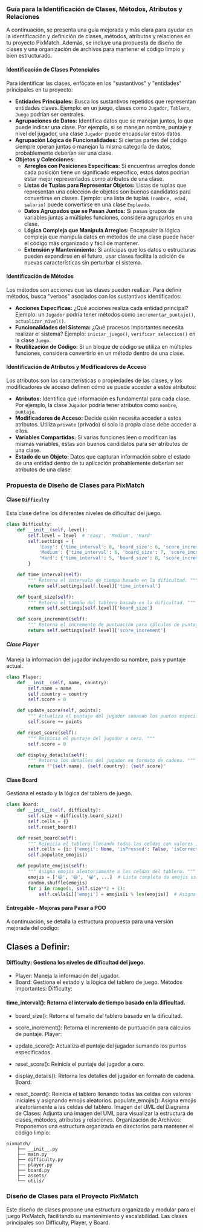 ### Guía para la Identificación de Clases, Métodos, Atributos y Relaciones

A continuación, se presenta una guía mejorada y más clara para ayudar en la identificación y definición de clases, métodos, atributos y relaciones en tu proyecto PixMatch. Además, se incluye una propuesta de diseño de clases y una organización de archivos para mantener el código limpio y bien estructurado.

#### Identificación de Clases Potenciales
Para identificar las clases, enfócate en los "sustantivos" y "entidades" principales en tu proyecto:
- **Entidades Principales:** Busca los sustantivos repetidos que representan entidades claves. Ejemplo: en un juego, clases como `Jugador`, `Tablero`, `Juego` podrían ser centrales.
- **Agrupaciones de Datos:** Identifica datos que se manejan juntos, lo que puede indicar una clase. Por ejemplo, si se manejan nombre, puntaje y nivel del jugador, una clase `Jugador` puede encapsular estos datos.
- **Agrupación Lógica de Funcionalidades:** Si ciertas partes del código siempre operan juntas o manejan la misma categoría de datos, probablemente deberían ser una clase.
- **Objetos y Colecciones:**
  - **Arreglos con Posiciones Específicas:** Si encuentras arreglos donde cada posición tiene un significado específico, estos datos podrían estar mejor representados como atributos de una clase.
  - **Listas de Tuplas para Representar Objetos:** Listas de tuplas que representan una colección de objetos son buenos candidatos para convertirse en clases. Ejemplo: una lista de tuplas `(nombre, edad, salario)` puede convertirse en una clase `Empleado`.
  - **Datos Agrupados que se Pasan Juntos:** Si pasas grupos de variables juntas a múltiples funciones, considera agruparlos en una clase.
  - **Lógica Compleja que Manipula Arreglos:** Encapsular la lógica compleja que manipula datos en métodos de una clase puede hacer el código más organizado y fácil de mantener.
  - **Extensión y Mantenimiento:** Si anticipas que los datos o estructuras pueden expandirse en el futuro, usar clases facilita la adición de nuevas características sin perturbar el sistema.

#### Identificación de Métodos
Los métodos son acciones que las clases pueden realizar. Para definir métodos, busca "verbos" asociados con los sustantivos identificados:
- **Acciones Específicas:** ¿Qué acciones realiza cada entidad principal? Ejemplo: un `Jugador` podría tener métodos como `incrementar_puntaje()`, `actualizar_nivel()`.
- **Funcionalidades del Sistema:** ¿Qué procesos importantes necesita realizar el sistema? Ejemplo: `iniciar_juego()`, `verificar_seleccion()` en la clase `Juego`.
- **Reutilización de Código:** Si un bloque de código se utiliza en múltiples funciones, considera convertirlo en un método dentro de una clase.

#### Identificación de Atributos y Modificadores de Acceso
Los atributos son las características o propiedades de las clases, y los modificadores de acceso definen cómo se puede acceder a estos atributos:
- **Atributos:** Identifica qué información es fundamental para cada clase. Por ejemplo, la clase `Jugador` podría tener atributos como `nombre`, `puntaje`.
- **Modificadores de Acceso:** Decide quién necesita acceder a estos atributos. Utiliza `private` (privado) si solo la propia clase debe acceder a ellos.
- **Variables Compartidas:** Si varias funciones leen o modifican las mismas variables, estas son buenos candidatos para ser atributos de una clase.
- **Estado de un Objeto:** Datos que capturan información sobre el estado de una entidad dentro de tu aplicación probablemente deberían ser atributos de una clase.

### Propuesta de Diseño de Clases para PixMatch

#### Clase `Difficulty`
Esta clase define los diferentes niveles de dificultad del juego.

```python
class Difficulty:
    def __init__(self, level):
        self.level = level  # 'Easy', 'Medium', 'Hard'
        self.settings = {
            'Easy': {'time_interval': 8, 'board_size': 6, 'score_increment': 5},
            'Medium': {'time_interval': 6, 'board_size': 7, 'score_increment': 3},
            'Hard': {'time_interval': 5, 'board_size': 8, 'score_increment': 1}
        }

    def time_interval(self):
        """ Retorna el intervalo de tiempo basado en la dificultad. """
        return self.settings[self.level]['time_interval']

    def board_size(self):
        """ Retorna el tamaño del tablero basado en la dificultad. """
        return self.settings[self.level]['board_size']

    def score_increment(self):
        """ Retorna el incremento de puntuación para cálculos de puntaje. """
        return self.settings[self.level]['score_increment']
```
##### Clase Player
Maneja la información del jugador incluyendo su nombre, país y puntaje actual.

```python
class Player:
    def __init__(self, name, country):
        self.name = name
        self.country = country
        self.score = 0

    def update_score(self, points):
        """ Actualiza el puntaje del jugador sumando los puntos especificados. """
        self.score += points

    def reset_score(self):
        """ Reinicia el puntaje del jugador a cero. """
        self.score = 0

    def display_details(self):
        """ Retorna los detalles del jugador en formato de cadena. """
        return f"{self.name}, {self.country}: {self.score}"

```

#### Clase Board
Gestiona el estado y la lógica del tablero de juego.

```python
class Board:
    def __init__(self, difficulty):
        self.size = difficulty.board_size()
        self.cells = {}
        self.reset_board()

    def reset_board(self):
        """ Reinicia el tablero llenando todas las celdas con valores iniciales y asignando emojis aleatorios. """
        self.cells = {i: {'emoji': None, 'isPressed': False, 'isCorrect': False} for i in range(1, self.size**2 + 1)}
        self.populate_emojis()

    def populate_emojis(self):
        """ Asigna emojis aleatoriamente a las celdas del tablero. """
        emojis = ['😃', '😄', '😁', ...]  # Lista completa de emojis usada para el juego
        random.shuffle(emojis)
        for i in range(1, self.size**2 + 1):
            self.cells[i]['emoji'] = emojis[i % len(emojis)]  # Asigna emojis de manera cíclica


```


#### Entregable - Mejoras para Pasar a POO
A continuación, se detalla la estructura propuesta para una versión mejorada del código:

## Clases a Definir:
#### Difficulty: Gestiona los niveles de dificultad del juego.
- Player: Maneja la información del jugador.
- Board: Gestiona el estado y la lógica del tablero de juego.
Métodos Importantes:
Difficulty:

#### time_interval(): Retorna el intervalo de tiempo basado en la dificultad.
- board_size(): Retorna el tamaño del tablero basado en la dificultad.
- score_increment(): Retorna el incremento de puntuación para cálculos de puntaje.
Player:

- update_score(): Actualiza el puntaje del jugador sumando los puntos especificados.
- reset_score(): Reinicia el puntaje del jugador a cero.
- display_details(): Retorna los detalles del jugador en formato de cadena.
Board:

- reset_board(): Reinicia el tablero llenando todas las celdas con valores iniciales y asignando emojis aleatorios.
populate_emojis(): Asigna emojis aleatoriamente a las celdas del tablero.
Imagen del UML del Diagrama de Clases:
Adjunta una imagen del UML para visualizar la estructura de clases, métodos, atributos y relaciones.
Organización de Archivos:
Proponemos una estructura organizada en directorios para mantener el código limpio:

```
pixmatch/
    ├── __init__.py
    ├── main.py
    ├── difficulty.py
    ├── player.py
    ├── board.py
    ├── assets/
    └── utils/
```
### Diseño de Clases para el Proyecto PixMatch
Este diseño de clases propone una estructura organizada y modular para el juego PixMatch, facilitando su mantenimiento y escalabilidad. Las clases principales son Difficulty, Player, y Board.